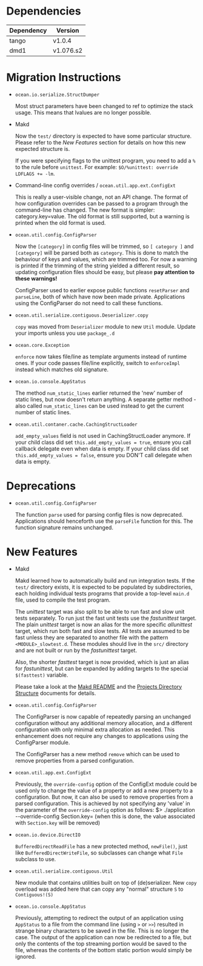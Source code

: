 Dependencies
============

Dependency | Version
-----------|---------
tango      | v1.0.4
dmd1       | v1.076.s2

Migration Instructions
======================

* `ocean.io.serialize.StructDumper`

  Most struct parameters have been changed to ref to optimize the stack usage.
  This means that lvalues are no longer possible.

* Makd

  Now the `test/` directory is expected to have some particular structure.
  Please refer to the *New Features* section for details on how this new
  expected structure is.

  If you were specifying flags to the unittest program, you need to add a `%`
  to the rule before `unittest`. For example: `$O/%unittest: override LDFLAGS
  += -lm`.

* Command-line config overrides / `ocean.util.app.ext.ConfigExt`

  This is really a user-visible change, not an API change.  The format of how
  configuration overrides can be passed to a program through the command-line
  has changed. The new format is simpler: category.key=value.  The old format is
  still supported, but a warning is printed when the old format is used.

* `ocean.util.config.ConfigParser`

  Now the `[category]` in config files will be trimmed, so `[ category ]` and
  `[category]` will be parsed both as `category`. This is done to match the
  behaviour of keys and values, which are trimmed too. For now a warning is
  printed if the trimming of the string yielded a different result, so updating
  configuration files should be easy, but please **pay attention to these
  warnings!**

  ConfigParser used to earlier expose public functions `resetParser` and
  `parseLine`, both of which have now been made private. Applications using the
  ConfigParser do not need to call these functions.

* `ocean.util.serialize.contiguous.Deserializer.copy`

  `copy` was moved from `Deserializer` module to new `Util` module. Update your
  imports unless you use `package_.d`

* `ocean.core.Exception`

    `enforce` now takes file/line as template arguments instead of runtime ones.
    If your code passes file/line explicitly, switch to `enforceImpl` instead which
    matches old signature.

* `ocean.io.console.AppStatus`

  The method `num_static_lines` earlier returned the 'new' number of static
  lines, but now doesn't return anything. A separate getter method - also called
  `num_static_lines` can be used instead to get the current number of static
  lines.

* `ocean.util.contaner.cache.CachingStructLoader`

  `add_empty_values` field is not used in CachingStructLoader anymore.
  If your child class did set `this.add_empty_values = true`, ensure you call
  callback delegate even when data is empty. If your child class did set
  `this.add_empty_values = false`, ensure you DON'T call delegate when 
  data is empty.

Deprecations
============

* `ocean.util.config.ConfigParser`

  The function `parse` used for parsing config files is now deprecated.
  Applications should henceforth use the `parseFile` function for this. The
  function signature remains unchanged.

New Features
============

* Makd

  Makd learned how to automatically build and run integration tests. If the
  `test/` directory exists, it is expected to be populated by subdirectories,
  each holding individual tests programs that provide a top-level `main.d`
  file, used to compile the test program.

  The *unittest* target was also split to be able to run fast and slow unit
  tests separately. To run just the fast unit tests use the *fastunittest*
  target. The plain *unittest* target is now an alias for the more specific
  *allunittest* target, which run both fast and slow tests. All tests are
  assumed to be fast unless they are separated to another file with the pattern
  `<MODULE>_slowtest.d`. These modules should live in the `src/` directory and
  are not built or run by the *fastunittest* target.

  Also, the shorter *fasttest* target is now provided, which is just an alias
  for *fastunittest*, but can be expanded by adding targets to the special
  `$(fasttest)` variable.

  Please take a look at the [Makd README](https://github.com/sociomantic/ocean/blob/master/script/Makd.README.rst#testing)
  and the [Projects Directory Structure](https://github.com/sociomantic/backend/wiki/Projects-Directory-Structure#test)
  documents for details.

* `ocean.util.config.ConfigParser`

  The ConfigParser is now capable of repeatedly parsing an unchanged
  configuration without any additional memory allocation, and a different
  configuration with only minimal extra allocation as needed. This enhancement
  does not require any changes to applications using the ConfigParser module.

  The ConfigParser has a new method `remove` which can be used to remove
  properties from a parsed configuration.

* `ocean.util.app.ext.ConfigExt`

  Previously, the `override-config` option of the ConfigExt module could be used
  only to change the value of a property or add a new property to a
  configuration. But now, it can also be used to remove properties from a parsed
  configuration. This is achieved by not specifying any 'value' in the parameter
  of the `override-config` option as follows:
      $> ./application --override-config Section.key=
  (when this is done, the value associated with `Section.key` will be removed)

* `ocean.io.device.DirectIO`

  `BufferedDirectReadFile` has a new protected method, `newFile()`, just like
  `BufferedDirectWriteFile`, so subclasses can change what `File` subclass to use.

* `ocean.util.serialize.contiguous.Util`

  New module that contains utilities built on top of (de)serializer. New `copy`
  overload was added here that can copy any "normal" structure `S` to
  `Contiguous!(S)`

* `ocean.io.console.AppStatus`

  Previously, attempting to redirect the output of an application using
  `AppStatus` to a file from the command line (using `>` or `>>`) resulted in
  strange binary characters to be saved in the file. This is no longer the case.
  The output of the application can now be redirected to a file, but only the
  contents of the top streaming portion would be saved to the file, whereas the
  contents of the bottom static portion would simply be ignored.


